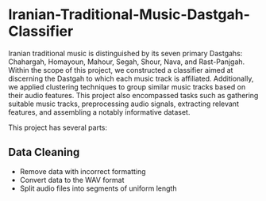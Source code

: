 # Iranian-Traditional-Music-Dastgah-Classifier

Iranian traditional music is distinguished by its seven primary Dastgahs: Chahargah, Homayoun, Mahour, Segah, Shour, Nava, and Rast-Panjgah. Within the scope of this project, we constructed a classifier aimed at discerning the Dastgah to which each music track is affiliated. Additionally, we applied clustering techniques to group similar music tracks based on their audio features. This project also encompassed tasks such as gathering suitable music tracks, preprocessing audio signals, extracting relevant features, and assembling a notably informative dataset.

This project has several parts:

## Data Cleaning
- Remove data with incorrect formatting
- Convert data to the WAV format
- Split audio files into segments of uniform length
